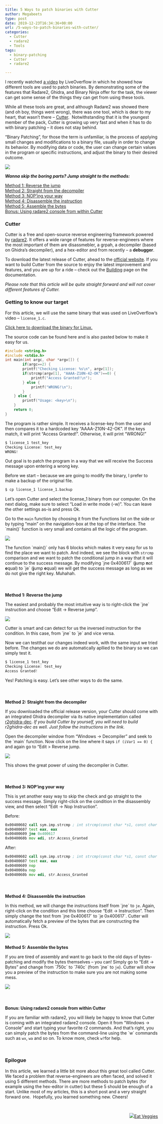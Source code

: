 ```yaml
---
title: 5 Ways to patch binaries with Cutter
author: Megabeets
type: post
date: 2019-12-23T16:34:36+00:00
url: /5-ways-to-patch-binaries-with-cutter/
categories:
  - Cutter
  - radare2
  - Tools
tags:
  - binary-patching
  - Cutter
  - radare2

---
```

I recently watched [a video][1] by LiveOverflow in which he showed how different tools are used to patch binaries. By demonstrating some of the features that Radare2, Ghidra, and Binary Ninja offer for the task, the viewer can get some sense of the things they can get from using these tools.

While all these tools are great, and although Radare2 was showed there (and oh boy, things went wrong), there was one tool, which is dear to my heart, that wasn&#8217;t there &#8211; [Cutter][2].  Notwithstanding that it is the youngest member of the pack, Cutter is growing up very fast and when it has to do with binary patching &#8211; it does not stay behind.

&#8220;Binary Patching&#8221;, for those the term is unfamiliar, is the process of applying small changes and modifications to a binary file, usually in order to change its behavior. By modifying data or code, the user can change certain values in the program or specific instructions, and adjust the binary to their desired outcome.

[<img src="./patch_cover.png" />][3]

**_Wanna skip the boring parts? Jump straight to the methods:_**

[Method 1: Reverse the jump][4]  
[Method 2: Straight from the decompiler][5]  
[Method 3: NOP’ing your way][6]  
[Method 4: Disassemble the instruction][7]  
[Method 5: Assemble the bytes][8]  
[Bonus: Using radare2 console from within Cutter][9]

### <span class="ez-toc-section" id="Cutter"></span>Cutter<span class="ez-toc-section-end"></span>

Cutter is a free and open-source reverse engineering framework powered by [radare2][10]. It offers a wide range of features for reverse-engineers where the most important of them are disassmebler, a grpah, a decompiler (based on Ghidra&#8217;s decompiler), and a hex-editor and from recently &#8211; a **debugger**.

To download the latest release of Cutter, ahead to the [official website][2]. If you want to build Cutter from the source to enjoy the latest improvement and features, and you are up for a ride &#8211; check out the [Building][11] page on the documentation.

_Please note that this article will be quite straight forward and will not cover different features of Cutter._

### <span class="ez-toc-section" id="Getting_to_know_our_target"></span>**Getting to know our target**<span class="ez-toc-section-end"></span>

For this article, we will use the same binary that was used on LiveOverflow&#8217;s video &#8211; `license_1.c`.

[Click here to download the binary for Linux.][12]

The source code can be found here and is also pasted below to make it easy for us.

```c
#include <string.h>
#include <stdio.h>
int main(int argc, char *argv[]) {
        if(argc==2) {
		printf("Checking License: %s\n", argv[1]);
		if(strcmp(argv[1], "AAAA-Z10N-42-OK")==0) {
			printf("Access Granted!\n");
		} else {
			printf("WRONG!\n");
		}
	} else {
		printf("Usage: <key>\n");
	}
	return 0;
}
```


The program is rather simple. It receives a license-key from the user and then compares it to a hardcoded key &#8220;AAAA-Z10N-42-OK&#8221;. If the keys match, it will print &#8220;Access Granted!&#8221;. Otherwise, it will print &#8220;WRONG!&#8221;

```c
$ license_1 test_key
Checking License: test_key
WRONG!
```


Out goal is to patch the program in a way that we will receive the Success message upon entering a wrong key.

Before we start &#8211; because we are going to modify the binary, I prefer to make a backup of the original file.

```c
$ cp license_1 license_1.backup
```


Let&#8217;s open Cutter and select the license_1 binary from our computer. On the next dialog, make sure to select &#8220;Load in write mode (-w)&#8221;. You can leave the other settings as-is and press Ok.

Go to the `main` function by choosing it from the Functions list on the side or by typing &#8220;main&#8221; on the navigation-box at the top of the interface. The \`main()\` function is very small and contains all the logic of the program.

[<img src="./patching_main_function-4-1024x839.png" />][13]

The function \`main()\` only has 6 blocks which makes it very easy for us to find the place we want to patch. And indeed, we see the block with `strcmp` comparison and we want to patch the conditional jump in a way that it will continue to the success message. By modifying \`jne 0x400617\` (**j**ump **n**ot **e**qual) to \`je\` (**j**ump **e**qual) we will get the success message as long as we do not give the right key. Muhahah.

 

### <span class="ez-toc-section" id="Method_1_Reverse_the_jump"></span><a id="method-1"></a>  
**Method 1: Reverse the jump**<span class="ez-toc-section-end"></span>

The easiest and probably the most intuitive way is to right-click the \`jne\` instruction and choose &#8220;Edit -> Reverse jump&#8221;.

[<img src="./patching_reverse_jump.gif" />][14]

Cutter is smart and can detect for us the inversed instruction for the condition. In this case, from \`jne\` to \`je\` and vice versa.

Now we can testthat our changes indeed work, with the same input we tried before. The changes we do are automatically apllied to the binary so we can simply test it.

```c
$ license_1 test_key
Checking License: test_key
Access Granted!
```


Yes! Patching is easy. Let&#8217;s see other ways to do the same.

 

### <span class="ez-toc-section" id="Method_2_Straight_from_the_decompiler"></span><a id="method-2"></a>  
**Method 2: Straight from the decompiler**<span class="ez-toc-section-end"></span>

If you downloaded the official release version, your Cutter should come with an integrated Ghidra decompiler via its native implementation called [r2ghidra-dec][15]. _If you build Cutter by yourself, you will need to build r2ghidra-dec as well. Just follow the instructions in the link._

Open the decompiler window from &#8220;Windows -> Decompiler&#8221; and seek to the \`main\` function. Now click on the line where it says `if (iVar1 == 0) {` and again go to &#8220;Edit > Reverse jump.

[<img src="./patching_decompiler_reverse_jump.gif" />][16]

This shows the great power of using the decompiler in Cutter.

 

### <span class="ez-toc-section" id="Method_3_NOPing_your_way"></span><a id="method-3"></a>  
**Method 3: NOP&#8217;ing your way**<span class="ez-toc-section-end"></span>

This is yet another easy way to skip the check and go straight to the success message. Simply right-click on the condition in the disassembly view, and then select &#8220;Edit -> Nop Instruction&#8221;.

Before:

```asm
0x00400602 call sym.imp.strcmp ; int strcmp(const char *s1, const char *s2)
0x00400607 test eax, eax
0x00400609 jne 0x400617
0x0040060b mov edi, str.Access_Granted
```


After:

```asm
0x00400602 call sym.imp.strcmp ; int strcmp(const char *s1, const char *s2)
0x00400607 test eax, eax
0x00400609 nop
0x0040060a nop
0x0040060b mov edi, str.Access_Granted
```


 

### <span class="ez-toc-section" id="Method_4_Disassemble_the_instruction"></span><a id="method-4"></a>  
**Method 4: Disassemble the instruction**<span class="ez-toc-section-end"></span>

<p class="_1qeIAgB0cPwnLhDF9XSiJM">
  In this method, we will change the instructions itself from `jne` to <code>je</code>. Again, right-click on the condition and this time choose &#8220;Edit -> Instruction&#8221;. Then simply change the text from `jne 0x400617` to `je 0x400617`. Cutter will automatically fetch a preview of the bytes that are constructing the instruction. Press Ok.
</p>

[<img src="./patching_edit_instruction_dialog.png" />][17]

### <span class="ez-toc-section" id="Method_5_Assemble_the_bytes"></span><a id="method-5"></a>  
**Method 5: Assemble the bytes**<span class="ez-toc-section-end"></span>

If you are tired of assembly and want to go back to the old days of bytes-patching and modify the bytes themselves &#8211; you can! Simply go to &#8220;Edit -> Bytes&#8221; and change from \`750c\` to \`740c\` (from \`jne\` to `je`). Cutter will show you a preview of the instruction to make sure you are not making some mess.

[<img src="./patching_edit_bytes_dialog.png" />][18]

 

### <span class="ez-toc-section" id="Bonus_Using_radare2_console_from_within_Cutter"></span><a id="bonus"></a>  
**Bonus: Using radare2 console from within Cutter**<span class="ez-toc-section-end"></span>

If you are familiar with radare2, you will likely be happy to know that Cutter is coming with an integrated radare2 console. Open it from &#8220;Windows -> Console&#8221; and start typing your favorite r2 commands. And that&#8217;s right, you can simply patch the bytes from the command-line using the \`w\` commands such as `wx`, `wa` and so on. To know more, check `w?`for help.

 

### <span class="ez-toc-section" id="Epilogue"></span>**Epilogue**<span class="ez-toc-section-end"></span>

In this article, we learned a little bit more about this great tool called Cutter. We faced a problem that reverse-engineers are often faced, and solved it using 5 different methods. There are more methods to patch bytes (for example using the hex-editor in cutter) but these 5 should be enough of a start. Unlike most of my articles, this is a short post and a very straight forward one.  Hopefully, you learned something new. Cheers!

 

<div class="nf-post-footer">
  <p style="text-align: right">
    <a href="https://www.megabeets.net/about.html#vegan"><img src="./megabeets_inline_logo.png" />Eat Veggies</a>
  </p>
</div>

 [1]: https://www.youtube.com/watch?v=LyNyf3UM9Yc
 [2]: https://cutter.re/
 [3]: https://www.megabeets.n./patch_cover.png
 [4]: #method-1
 [5]: #method-2
 [6]: #method-3
 [7]: #method-4
 [8]: #method-5
 [9]: #bonus
 [10]: https://github.com/radareorg/radare2
 [11]: https://cutter.re/docs/building
 [12]: https://github.com/LiveOverflow/liveoverflow_youtube/raw/master/0x05_simple_crackme_intro_assembler/license_1
 [13]: https://www.megabeets.n./patching_main_function-4.png
 [14]: https://www.megabeets.n./patching_reverse_jump.gif
 [15]: https://github.com/radareorg/r2ghidra-dec
 [16]: https://www.megabeets.n./patching_decompiler_reverse_jump.gif
 [17]: https://www.megabeets.n./patching_edit_instruction_dialog.png
 [18]: https://www.megabeets.n./patching_edit_bytes_dialog.png